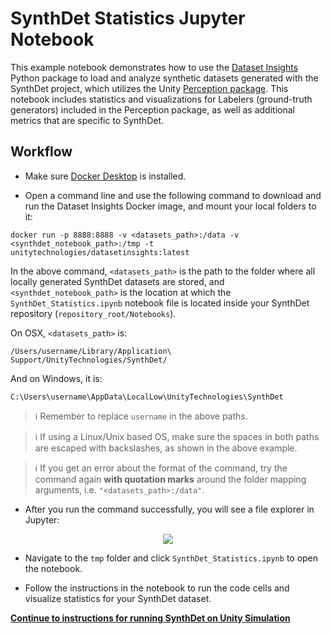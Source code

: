 SynthDet Statistics Jupyter Notebook
====================================

This example notebook demonstrates how to use the [Dataset Insights](https://github.com/Unity-Technologies/datasetinsights) Python package to load and analyze synthetic datasets generated with the SynthDet project, which utilizes the Unity [Perception package](https://github.com/Unity-Technologies/com.unity.perception). This notebook includes statistics and visualizations for Labelers (ground-truth generators) included in the Perception package, as well as additional metrics that are specific to SynthDet.

## Workflow

* Make sure [Docker Desktop](https://www.docker.com/products/docker-desktop) is installed.

* Open a command line and use the following command to download and run the Dataset Insights Docker image, and mount your local folders to it:

```
docker run -p 8888:8888 -v <datasets_path>:/data -v <synthdet_notebook_path>:/tmp -t unitytechnologies/datasetinsights:latest
```

In the above command, `<datasets_path>` is the path to the folder where all locally generated SynthDet datasets are stored, and `<synthdet_notebook_path>` is the location at which the `SynthDet_Statistics.ipynb` notebook file is located inside your SynthDet repository (`repository_root/Notebooks`). 


On OSX, `<datasets_path>` is:
```
/Users/username/Library/Application\ Support/UnityTechnologies/SynthDet/
```
And on Windows, it is:
```
C:\Users\username\AppData\LocalLow\UnityTechnologies\SynthDet
```
> :information_source: Remember to replace `username` in the above paths.

> :information_source: If using a Linux/Unix based OS, make sure the spaces in both paths are escaped with backslashes, as shown in the above example.

> :information_source: If you get an error about the format of the command, try the command again **with quotation marks** around the folder mapping arguments, i.e. `"<datasets_path>:/data"`.


* After you run the command successfully, you will see a file explorer in Jupyter:
<p align="center">
<img src="images/jupyter.png"/>
</p> 

* Navigate to the `tmp` folder and click `SynthDet_Statistics.ipynb` to open the notebook.

* Follow the instructions in the notebook to run the code cells and visualize statistics for your SynthDet dataset.

**[Continue to instructions for running SynthDet on Unity Simulation](RunningSynthDetCloud.md)**